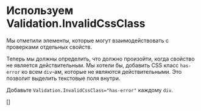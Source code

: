 ﻿Используем Validation.InvalidCssClass
=====================================
Мы отметили элементы, которые могут взаимодействовать с проверками отдельных свойств.

Теперь мы должны определить, что должно произойти, когда свойство не является действительным.
Мы хотели бы, добавить CSS класс `has-error` ко всем `div`-ам, которые не являются действительными. Это позволит выделить текстовые поля внутри.

Добавьте `Validation.InvalidCssClass="has-error"` каждому `div`.

[<DothtmlExercise Initial="../samples/CustomerDetailView_Stage3.dothtml"
         Final="../samples/CustomerDetailView_Stage4.dothtml"
         DisplayName="CustomerDetailView.dothtml"
          ValidatorId="Lesson4Step4Validator" />]